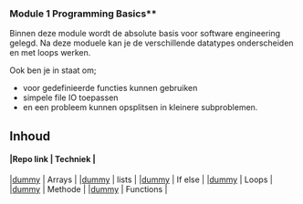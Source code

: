 ### Module 1 Programming Basics**
Binnen deze module wordt de absolute basis voor software engineering gelegd. Na deze moduele kan je de
verschillende datatypes onderscheiden en met loops werken. 

Ook ben je in staat om; 
- voor gedefinieerde functies kunnen gebruiken
-  simpele file IO toepassen
- en een probleem kunnen opsplitsen in kleinere subproblemen.


## Inhoud   
#### |Repo link  | Techniek  |
|[dummy](www.url.nl) | Arrays |
|[dummy](www.url.nl) | lists |
|[dummy](www.url.nl) | If else |
|[dummy](www.url.nl) | Loops |
|[dummy](www.url.nl) | Methode |
|[dummy](www.url.nl) | Functions |

